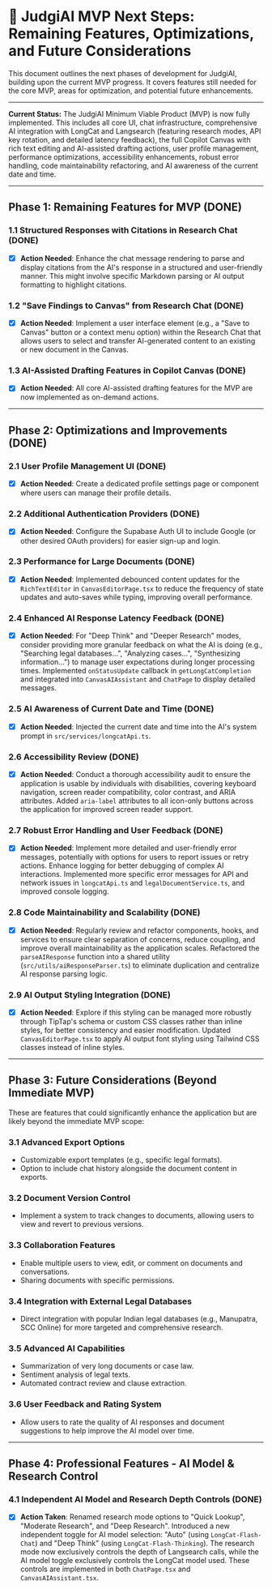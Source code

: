 # 🚀 JudgiAI MVP Next Steps: Remaining Features, Optimizations, and Future Considerations

This document outlines the next phases of development for JudgiAI, building upon the current MVP progress. It covers features still needed for the core MVP, areas for optimization, and potential future enhancements.

---

**Current Status:** The JudgiAI Minimum Viable Product (MVP) is now fully implemented. This includes all core UI, chat infrastructure, comprehensive AI integration with LongCat and Langsearch (featuring research modes, API key rotation, and detailed latency feedback), the full Copilot Canvas with rich text editing and AI-assisted drafting actions, user profile management, performance optimizations, accessibility enhancements, robust error handling, code maintainability refactoring, and AI awareness of the current date and time.

---

## Phase 1: Remaining Features for MVP (DONE)

### 1.1 Structured Responses with Citations in Research Chat (DONE)
- [x] **Action Needed**: Enhance the chat message rendering to parse and display citations from the AI's response in a structured and user-friendly manner. This might involve specific Markdown parsing or AI output formatting to highlight citations.

### 1.2 "Save Findings to Canvas" from Research Chat (DONE)
- [x] **Action Needed**: Implement a user interface element (e.g., a "Save to Canvas" button or a context menu option) within the Research Chat that allows users to select and transfer AI-generated content to an existing or new document in the Canvas.

### 1.3 AI-Assisted Drafting Features in Copilot Canvas (DONE)
- [x] **Action Needed**: All core AI-assisted drafting features for the MVP are now implemented as on-demand actions.

---

## Phase 2: Optimizations and Improvements (DONE)

### 2.1 User Profile Management UI (DONE)
- [x] **Action Needed**: Create a dedicated profile settings page or component where users can manage their profile details.

### 2.2 Additional Authentication Providers (DONE)
- [x] **Action Needed**: Configure the Supabase Auth UI to include Google (or other desired OAuth providers) for easier sign-up and login.

### 2.3 Performance for Large Documents (DONE)
- [x] **Action Needed**: Implemented debounced content updates for the `RichTextEditor` in `CanvasEditorPage.tsx` to reduce the frequency of state updates and auto-saves while typing, improving overall performance.

### 2.4 Enhanced AI Response Latency Feedback (DONE)
- [x] **Action Needed**: For "Deep Think" and "Deeper Research" modes, consider providing more granular feedback on what the AI is doing (e.g., "Searching legal databases...", "Analyzing cases...", "Synthesizing information...") to manage user expectations during longer processing times. Implemented `onStatusUpdate` callback in `getLongCatCompletion` and integrated into `CanvasAIAssistant` and `ChatPage` to display detailed messages.

### 2.5 AI Awareness of Current Date and Time (DONE)
- [x] **Action Needed**: Injected the current date and time into the AI's system prompt in `src/services/longcatApi.ts`.

### 2.6 Accessibility Review (DONE)
- [x] **Action Needed**: Conduct a thorough accessibility audit to ensure the application is usable by individuals with disabilities, covering keyboard navigation, screen reader compatibility, color contrast, and ARIA attributes. Added `aria-label` attributes to all icon-only buttons across the application for improved screen reader support.

### 2.7 Robust Error Handling and User Feedback (DONE)
- [x] **Action Needed**: Implement more detailed and user-friendly error messages, potentially with options for users to report issues or retry actions. Enhance logging for better debugging of complex AI interactions. Implemented more specific error messages for API and network issues in `longcatApi.ts` and `legalDocumentService.ts`, and improved console logging.

### 2.8 Code Maintainability and Scalability (DONE)
- [x] **Action Needed**: Regularly review and refactor components, hooks, and services to ensure clear separation of concerns, reduce coupling, and improve overall maintainability as the application scales. Refactored the `parseAIResponse` function into a shared utility (`src/utils/aiResponseParser.ts`) to eliminate duplication and centralize AI response parsing logic.

### 2.9 AI Output Styling Integration (DONE)
- [x] **Action Needed**: Explore if this styling can be managed more robustly through TipTap's schema or custom CSS classes rather than inline styles, for better consistency and easier modification. Updated `CanvasEditorPage.tsx` to apply AI output font styling using Tailwind CSS classes instead of inline styles.

---

## Phase 3: Future Considerations (Beyond Immediate MVP)

These are features that could significantly enhance the application but are likely beyond the immediate MVP scope:

### 3.1 Advanced Export Options
*   Customizable export templates (e.g., specific legal formats).
*   Option to include chat history alongside the document content in exports.

### 3.2 Document Version Control
*   Implement a system to track changes to documents, allowing users to view and revert to previous versions.

### 3.3 Collaboration Features
*   Enable multiple users to view, edit, or comment on documents and conversations.
*   Sharing documents with specific permissions.

### 3.4 Integration with External Legal Databases
*   Direct integration with popular Indian legal databases (e.g., Manupatra, SCC Online) for more targeted and comprehensive research.

### 3.5 Advanced AI Capabilities
*   Summarization of very long documents or case law.
*   Sentiment analysis of legal texts.
*   Automated contract review and clause extraction.

### 3.6 User Feedback and Rating System
*   Allow users to rate the quality of AI responses and document suggestions to help improve the AI model over time.

---

## Phase 4: Professional Features - AI Model & Research Control

### 4.1 Independent AI Model and Research Depth Controls (DONE)
- [x] **Action Taken**: Renamed research mode options to "Quick Lookup", "Moderate Research", and "Deep Research". Introduced a new independent toggle for AI model selection: "Auto" (using `LongCat-Flash-Chat`) and "Deep Think" (using `LongCat-Flash-Thinking`). The research mode now exclusively controls the depth of Langsearch calls, while the AI model toggle exclusively controls the LongCat model used. These controls are implemented in both `ChatPage.tsx` and `CanvasAIAssistant.tsx`.